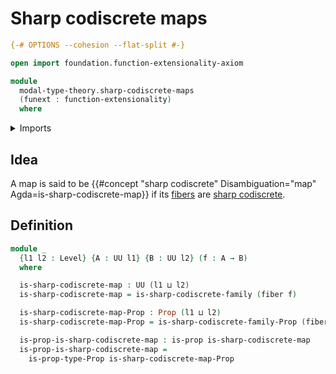 # Sharp codiscrete maps

```agda
{-# OPTIONS --cohesion --flat-split #-}

open import foundation.function-extensionality-axiom

module
  modal-type-theory.sharp-codiscrete-maps
  (funext : function-extensionality)
  where
```

<details><summary>Imports</summary>

```agda
open import foundation.fibers-of-maps funext
open import foundation.propositions funext
open import foundation.universe-levels

open import modal-type-theory.sharp-codiscrete-types funext
```

</details>

## Idea

A map is said to be
{{#concept "sharp codiscrete" Disambiguation="map" Agda=is-sharp-codiscrete-map}}
if its [fibers](foundation-core.fibers-of-maps.md) are
[sharp codiscrete](modal-type-theory.sharp-codiscrete-types.md).

## Definition

```agda
module _
  {l1 l2 : Level} {A : UU l1} {B : UU l2} (f : A → B)
  where

  is-sharp-codiscrete-map : UU (l1 ⊔ l2)
  is-sharp-codiscrete-map = is-sharp-codiscrete-family (fiber f)

  is-sharp-codiscrete-map-Prop : Prop (l1 ⊔ l2)
  is-sharp-codiscrete-map-Prop = is-sharp-codiscrete-family-Prop (fiber f)

  is-prop-is-sharp-codiscrete-map : is-prop is-sharp-codiscrete-map
  is-prop-is-sharp-codiscrete-map =
    is-prop-type-Prop is-sharp-codiscrete-map-Prop
```

